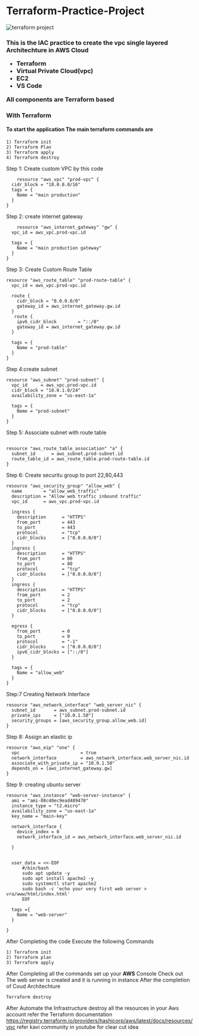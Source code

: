 # Terraform-Practice-Project

![terraform project](https://github.com/yeshwanthkumar2003/Terraform-Project/assets/94180456/44565ccc-efb2-46e6-b8ba-168b7eaf2700)


<h3 Automate your AWS Cloud Architecture with Terraform />

This is the IAC practice to create the vpc single layered Architechture in AWS Cloud
- Terraform
- Virtual Private Cloud(vpc)
- EC2
- VS Code

All components are Terraform based

### With Terraform

#### To start the application The main terraform commands are
```
1) Terraform init
2) Terraform Plan
3) Terraform apply
4) Terraform destroy
```

Step 1: Create custom  VPC by this code

```
    resource "aws_vpc" "prod-vpc" {
  cidr_block = "10.0.0.0/16"
  tags = {
    Name = "main production"
  }
}
```

Step 2: create internet gateway
```
    resource "aws_internet_gateway" "gw" {
  vpc_id = aws_vpc.prod-vpc.id

  tags = {
    Name = "main production gateway"
  }
}
```
Step 3: Create Custom Route Table
```
resource "aws_route_table" "prod-route-table" {
  vpc_id = aws_vpc.prod-vpc.id

  route {
    cidr_block = "0.0.0.0/0"
    gateway_id = aws_internet_gateway.gw.id
  }
   route {
    ipv6_cidr_block        = "::/0"
    gateway_id = aws_internet_gateway.gw.id
  }

  tags = {
    Name = "prod-table"
  }
}
```
Step 4:create subnet
```
resource "aws_subnet" "prod-subnet" {
  vpc_id     = aws_vpc.prod-vpc.id
  cidr_block = "10.0.1.0/24"
  availability_zone = "us-east-1a"

  tags = {
    Name = "prod-subnet"
  }
}
```
Step 5:  Associate subnet with route table
```

resource "aws_route_table_association" "a" {
  subnet_id      = aws_subnet.prod-subnet.id
  route_table_id = aws_route_table.prod-route-table.id
}

```

Step 6: Create securitu group to port 22,80,443
```
resource "aws_security_group" "allow_web" {
  name        = "allow_web_traffic"
  description = "Allow web traffic inbound traffic"
  vpc_id      = aws_vpc.prod-vpc.id

  ingress {
    description      = "HTTPS"
    from_port        = 443
    to_port          = 443
    protocol         = "tcp"
    cidr_blocks      = ["0.0.0.0/0"]
  }
  ingress {
    description      = "HTTPS"
    from_port        = 80
    to_port          = 80
    protocol         = "tcp"
    cidr_blocks      = ["0.0.0.0/0"]
  }
  ingress {
    description      = "HTTPS"
    from_port        = 2
    to_port          = 2
    protocol         = "tcp"
    cidr_blocks      = ["0.0.0.0/0"]
  }

  egress {
    from_port        = 0
    to_port          = 0
    protocol         = "-1"
    cidr_blocks      = ["0.0.0.0/0"]
    ipv6_cidr_blocks = ["::/0"]
  }

  tags = {
    Name = "allow_web"
  }
}

```
Step:7  Creating Network Interface
```
resource "aws_network_interface" "web_server_nic" {
  subnet_id       = aws_subnet.prod-subnet.id
  private_ips     = ["10.0.1.50"]
  security_groups = [aws_security_group.allow_web.id]
}
```

Step 8: Assign an elastic ip
```
resource "aws_eip" "one" {
  vpc                       = true
  network_interface         = aws_network_interface.web_server_nic.id
  associate_with_private_ip = "10.0.1.50"
  depends_on = [aws_internet_gateway.gw]
}

``` 
Step 9: creating ubuntu server
```
resource "aws_instance" "web-server-instance" {
  ami = "ami-08c40ec9ead489470"
  instance_type = "t2.micro"
  availability_zone = "us-east-1a"
  key_name = "main-key"

  network_interface {
    device_index = 0
    network_interface_id = aws_network_interface.web_server_nic.id

  }


  user_data = <<-EOF
      #/bin/bash
      sudo apt update -y
      sudo apt install apache2 -y
      sudo systemctl start apache2
      sudo bash -c 'echo your very first web server > vra/www/html/index.html'
      EOF

  tags ={
    Name = "web-server"
  }

}
```
After Completing the code Execute the following Commands
```
1) Terraform init
2) Terraform plan
3) Terraform apply
```
After Completing all the commands set up your <b>AWS</b> Console
Check out The web server is created and it is running in instance 
After the completion of Coud Architechture
```
Terraform destroy
```
After Automate the Infrastructure destroy all the resources in your Aws account 
refer the Terraform documentation
https://registry.terraform.io/providers/hashicorp/aws/latest/docs/resources/vpc
refer kavi community in youtube for clear cut idea
